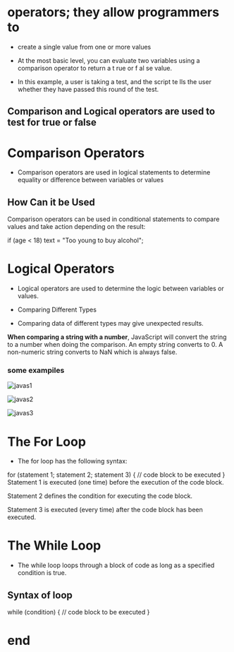 # operators; they allow programmers to
* create a single value from one or more values

* At the most basic level, you can
evaluate two variables using a
comparison operator to return a
t rue or f al se value.
* In this example, a user is taking a
test, and the script te lls the user
whether they have passed this
round of the test.

## Comparison and Logical operators are used to test for true or false

# Comparison Operators
* Comparison operators are used in logical statements to determine equality or difference between variables or values

## How Can it be Used
Comparison operators can be used in conditional statements to compare values and take action depending on the result:

if (age < 18) text = "Too young to buy alcohol";

# Logical Operators
* Logical operators are used to determine the logic between variables or values.

* Comparing Different Types
* Comparing data of different types may give unexpected results.

**When comparing a string with a number**, JavaScript will convert the string to a number when doing the comparison. An empty string converts to 0. A non-numeric string converts to NaN which is always false.
### some exampiles 
![javas1](https://i.ytimg.com/vi/wFB-ywsNPwg/maxresdefault.jpg)

![javas2](https://scontent.famm2-3.fna.fbcdn.net/v/t1.0-9/158463491_801088004094085_3458075035308665842_n.jpg?_nc_cat=109&ccb=1-3&_nc_sid=730e14&_nc_eui2=AeFB6GGDx68INjfwzWIwPb6ayaxTCvchI7rJrFMK9yEjutNqtjYVErW-Hx75D8RFPvMnA2uurd_TjbAZrSGEeKsY&_nc_ohc=NVeF05Z9RI0AX8D_jSg&_nc_ht=scontent.famm2-3.fna&oh=cdbba8fdd856b116d81fdedaa183de49&oe=60697B78)

![javas3](https://scontent.famm2-3.fna.fbcdn.net/v/t1.0-9/157506564_799978650871687_4924084684511634432_n.jpg?_nc_cat=103&ccb=1-3&_nc_sid=730e14&_nc_eui2=AeFXZ5rrh-HvwypUUpzNOFZR0ou2IPAjwDjSi7Yg8CPAOMa_jTuaC3sNs1YFpNCTi58q8YtMJuyuhnUrufwRQTc3&_nc_ohc=DyjW0HxmDe0AX8HyifQ&_nc_ht=scontent.famm2-3.fna&oh=0d119355bd9f2717006487360746838d&oe=606A1097)


# The For Loop
* The for loop has the following syntax:

for (statement 1; statement 2; statement 3) {
  // code block to be executed
}
Statement 1 is executed (one time) before the execution of the code block.

Statement 2 defines the condition for executing the code block.

Statement 3 is executed (every time) after the code block has been executed.

# The While Loop
* The while loop loops through a block of code as long as a specified condition is true.

## Syntax of loop
while (condition) {
  // code block to be executed
}
# end